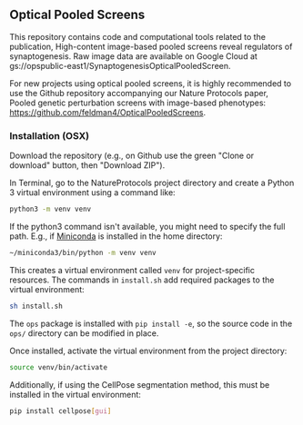 ## Optical Pooled Screens

This repository contains code and computational tools related to the publication, High-content image-based pooled screens reveal regulators of synaptogenesis.
Raw image data are available on Google Cloud at gs://opspublic-east1/SynaptogenesisOpticalPooledScreen.

For new projects using optical pooled screens, it is highly recommended to use the Github repository accompanying our Nature Protocols paper, Pooled genetic perturbation screens with image-based phenotypes: https://github.com/feldman4/OpticalPooledScreens.

### Installation (OSX)

Download the repository (e.g., on Github use the green "Clone or download" button, then "Download ZIP").

In Terminal, go to the NatureProtocols project directory and create a Python 3 virtual environment using a command like:

```bash
python3 -m venv venv
```

If the python3 command isn't available, you might need to specify the full path. E.g., if [Miniconda](https://conda.io/miniconda.html) is installed in the home directory:

```bash
~/miniconda3/bin/python -m venv venv
```

This creates a virtual environment called `venv` for project-specific resources. The commands in `install.sh` add required packages to the virtual environment:

```bash
sh install.sh
```

The `ops` package is installed with `pip install -e`, so the source code in the `ops/` directory can be modified in place.

Once installed, activate the virtual environment from the project directory:

```bash
source venv/bin/activate
```

Additionally, if using the CellPose segmentation method, this must be installed in the virtual environment:
```bash
pip install cellpose[gui]
```
